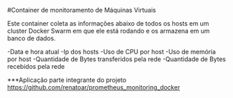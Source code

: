 #Container de monitoramento de Máquinas Virtuais

Este container coleta as informações abaixo de todos os hosts em um cluster Docker Swarm em que ele está rodando e os armazena em um banco de dados.

-Data e hora atual
-Ip dos hosts
-Uso de CPU por host
-Uso de memória por host
-Quantidade de Bytes transferidos pela rede
-Quantidade de Bytes recebidos pela rede

***Aplicação parte integrante do projeto https://github.com/renatoar/prometheus_monitoring_docker
